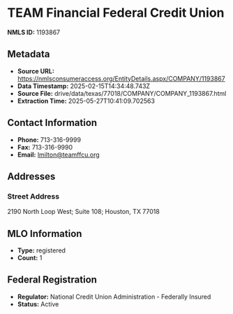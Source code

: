 # TEAM Financial Federal Credit Union

**NMLS ID:** 1193867

## Metadata
- **Source URL:** https://nmlsconsumeraccess.org/EntityDetails.aspx/COMPANY/1193867
- **Data Timestamp:** 2025-02-15T14:34:48.743Z
- **Source File:** drive/data/texas/77018/COMPANY/COMPANY_1193867.html
- **Extraction Time:** 2025-05-27T10:41:09.702563

## Contact Information
- **Phone:** 713-316-9999
- **Fax:** 713-316-9990
- **Email:** lmilton@teamffcu.org

## Addresses
### Street Address
2190 North Loop West; Suite 108; Houston, TX 77018

## MLO Information
- **Type:** registered
- **Count:** 1

## Federal Registration
- **Regulator:** National Credit Union Administration - Federally Insured
- **Status:** Active
